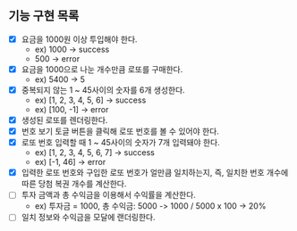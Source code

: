 ## 기능 구현 목록

- [x] 요금을 1000원 이상 투입해야 한다.
  - ex) 1000 -> success
  - 500 -> error
- [x] 요금을 1000으로 나눈 개수만큼 로또를 구매한다.
  - ex) 5400 -> 5
- [x] 중복되지 않는 1 ~ 45사이의 숫자를 6개 생성한다.
  - ex) [1, 2, 3, 4, 5, 6] -> success
  - ex) [100, -1] -> error
- [x] 생성된 로또를 렌더링한다.
- [x] 번호 보기 토글 버튼을 클릭해 로또 번호를 볼 수 있어야 한다.
- [x] 로또 번호 입력할 때 1 ~ 45사이의 숫자가 7개 입력돼야 한다.
  - ex) [1, 2, 3, 4, 5, 6, 7] -> success
  - ex) [-1, 46] -> error
- [x] 입력한 로또 번호와 구입한 로또 번호가 얼만큼 일치하는지,
      즉, 일치한 번호 개수에 따른 당첨 복권 개수를 계산한다.
- [ ] 투자 금액과 총 수익금을 이용해서 수익률을 계산한다.
  - ex) 투자금 = 1000, 총 수익금: 5000 -> 1000 / 5000 x 100 -> 20%
- [ ] 일치 정보와 수익금을 모달에 랜더링한다.
